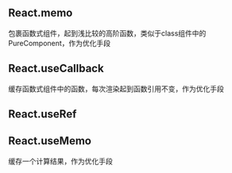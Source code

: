 
## React.memo
包裹函数式组件，起到浅比较的高阶函数，类似于class组件中的PureComponent，作为优化手段

## React.useCallback
缓存函数式组件中的函数，每次渲染起到函数引用不变，作为优化手段

## React.useRef


## React.useMemo
缓存一个计算结果，作为优化手段